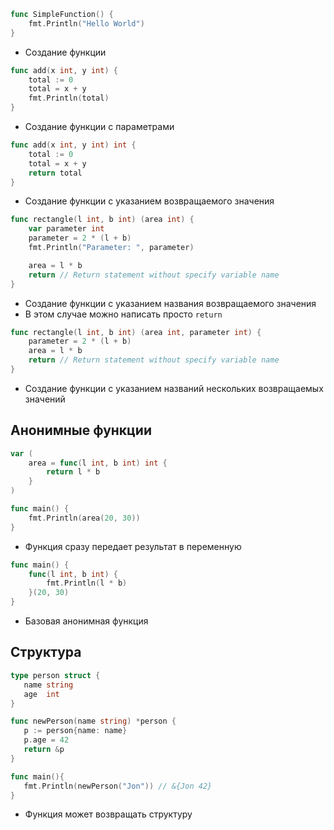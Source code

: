 ```go
func SimpleFunction() {
	fmt.Println("Hello World")
}
```
- Создание функции

```go
func add(x int, y int) {
	total := 0
	total = x + y
	fmt.Println(total)
}
```
- Создание функции с параметрами

```go
func add(x int, y int) int {
	total := 0
	total = x + y
	return total
}
```
- Создание функции с указанием возвращаемого значения

```go
func rectangle(l int, b int) (area int) {
	var parameter int
	parameter = 2 * (l + b)
	fmt.Println("Parameter: ", parameter)

	area = l * b
	return // Return statement without specify variable name
}
```
- Создание функции с указанием названия возвращаемого значения
- В этом случае можно написать просто `return`


```go
func rectangle(l int, b int) (area int, parameter int) {
	parameter = 2 * (l + b)
	area = l * b
	return // Return statement without specify variable name
}
```
- Создание функции с указанием названий нескольких возвращаемых значений

## Анонимные функции

```go
var (
	area = func(l int, b int) int {
		return l * b
	}
)

func main() {
	fmt.Println(area(20, 30))
}
```
- Функция сразу передает результат в переменную

```go
func main() {
	func(l int, b int) {
		fmt.Println(l * b)
	}(20, 30)
}
```
- Базовая анонимная функция

## Структура

 ```go
type person struct {
    name string
    age  int
}

func newPerson(name string) *person {
	p := person{name: name}
	p.age = 42
	return &p
}

func main(){
    fmt.Println(newPerson("Jon")) // &{Jon 42}
}
```
- Функция может возвращать структуру